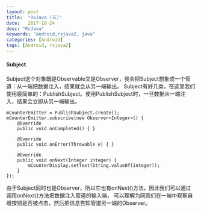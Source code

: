 ```yaml
---
layout: post
title:  "RxJava (五)"
date:   2017-10-24
desc: "RxJava"
keywords: "android,rxjava2, java"
categories: [Android]
tags: [Android, rxjava2]
---
```


#### Subject

Subject这个对象既是Observable又是Observer，我会把Subject想象成一个管道：从一端把数据注入，结果就会从另一端输出。
Subject有好几类，在这里我们使用最简单的：PublishSubject。使用PublishSubject时，一旦数据从一端注入，结果会立即从另一端输出。

    mCounterEmitter = PublishSubject.create(); 
    mCounterEmitter.subscribe(new Observer<Integer>() {
        @Override
        public void onCompleted() { } 

        @Override
        public void onError(Throwable e) { } 

        @Override
        public void onNext(Integer integer) { 
            mCounterDisplay.setText(String.valueOf(integer));
        } 
    });

由于Subject同时也是Observer，所以它也有onNext()方法，因此我们可以通过调用onNext()方法把数据注入管道的输入端，
可以理解为同我们在一端中观察自增按钮是否被点击，然后把信息告知管道另一端的Observer。